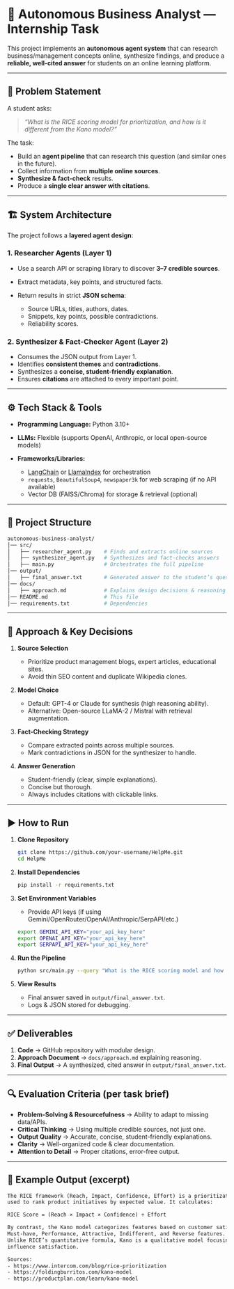 # 🚀 Autonomous Business Analyst — Internship Task

This project implements an **autonomous agent system** that can research business/management concepts online, synthesize findings, and produce a **reliable, well-cited answer** for students on an online learning platform.

---

## 📌 Problem Statement

A student asks:

> *“What is the RICE scoring model for prioritization, and how is it different from the Kano model?”*

The task:

* Build an **agent pipeline** that can research this question (and similar ones in the future).
* Collect information from **multiple online sources**.
* **Synthesize & fact-check** results.
* Produce a **single clear answer with citations**.

---

## 🏗️ System Architecture

The project follows a **layered agent design**:

### 1. Researcher Agents (Layer 1)

* Use a search API or scraping library to discover **3–7 credible sources**.
* Extract metadata, key points, and structured facts.
* Return results in strict **JSON schema**:

  * Source URLs, titles, authors, dates.
  * Snippets, key points, possible contradictions.
  * Reliability scores.

### 2. Synthesizer & Fact-Checker Agent (Layer 2)

* Consumes the JSON output from Layer 1.
* Identifies **consistent themes** and **contradictions**.
* Synthesizes a **concise, student-friendly explanation**.
* Ensures **citations** are attached to every important point.

---

## ⚙️ Tech Stack & Tools

* **Programming Language:** Python 3.10+
* **LLMs:** Flexible (supports OpenAI, Anthropic, or local open-source models)
* **Frameworks/Libraries:**

  * [LangChain](https://www.langchain.com/) or [LlamaIndex](https://www.llamaindex.ai/) for orchestration
  * `requests`, `BeautifulSoup4`, `newspaper3k` for web scraping (if no API available)
  * Vector DB (FAISS/Chroma) for storage & retrieval (optional)

---

## 📂 Project Structure

```bash
autonomous-business-analyst/
│── src/
│   ├── researcher_agent.py    # Finds and extracts online sources
│   ├── synthesizer_agent.py   # Synthesizes and fact-checks answers
│   ├── main.py                # Orchestrates the full pipeline
│── output/
│   ├── final_answer.txt       # Generated answer to the student’s question
│── docs/
│   ├── approach.md            # Explains design decisions & reasoning
│── README.md                  # This file
│── requirements.txt           # Dependencies
```

---

## 📝 Approach & Key Decisions

1. **Source Selection**

   * Prioritize product management blogs, expert articles, educational sites.
   * Avoid thin SEO content and duplicate Wikipedia clones.

2. **Model Choice**

   * Default: GPT-4 or Claude for synthesis (high reasoning ability).
   * Alternative: Open-source LLaMA-2 / Mistral with retrieval augmentation.

3. **Fact-Checking Strategy**

   * Compare extracted points across multiple sources.
   * Mark contradictions in JSON for the synthesizer to handle.

4. **Answer Generation**

   * Student-friendly (clear, simple explanations).
   * Concise but thorough.
   * Always includes citations with clickable links.

---

## ▶️ How to Run

1. **Clone Repository**

   ```bash
   git clone https://github.com/your-username/HelpMe.git
   cd HelpMe
   ```

2. **Install Dependencies**

   ```bash
   pip install -r requirements.txt
   ```

3. **Set Environment Variables**

   * Provide API keys (if using Gemini/OpenRouter/OpenAI/Anthropic/SerpAPI/etc.)

   ```bash
   export GEMINI_API_KEY="your_api_key_here"
   export OPENAI_API_KEY="your_api_key_here"
   export SERPAPI_API_KEY="your_api_key_here"
   ```

4. **Run the Pipeline**

   ```bash
   python src/main.py --query "What is the RICE scoring model and how is it different from the Kano model?"
   ```

5. **View Results**

   * Final answer saved in `output/final_answer.txt`.
   * Logs & JSON stored for debugging.

---

## ✅ Deliverables

1. **Code** → GitHub repository with modular design.
2. **Approach Document** → `docs/approach.md` explaining reasoning.
3. **Final Output** → A synthesized, cited answer in `output/final_answer.txt`.

---

## 🔍 Evaluation Criteria (per task brief)

* **Problem-Solving & Resourcefulness** → Ability to adapt to missing data/APIs.
* **Critical Thinking** → Using multiple credible sources, not just one.
* **Output Quality** → Accurate, concise, student-friendly explanations.
* **Clarity** → Well-organized code & clear documentation.
* **Attention to Detail** → Proper citations, error-free output.

---

## 📖 Example Output (excerpt)

```txt
The RICE framework (Reach, Impact, Confidence, Effort) is a prioritization scoring model
used to rank product initiatives by expected value. It calculates:

RICE Score = (Reach × Impact × Confidence) ÷ Effort

By contrast, the Kano model categorizes features based on customer satisfaction:
Must-have, Performance, Attractive, Indifferent, and Reverse features.
Unlike RICE’s quantitative formula, Kano is a qualitative model focusing on how features
influence satisfaction.

Sources:
- https://www.intercom.com/blog/rice-prioritization
- https://foldingburritos.com/kano-model
- https://productplan.com/learn/kano-model
```